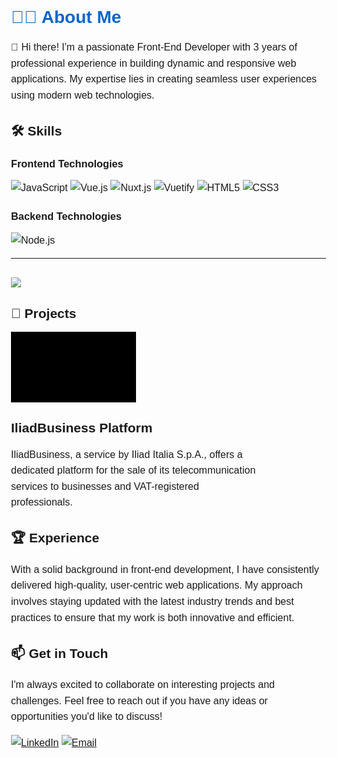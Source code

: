 # 👨‍💻 About Me

👋 Hi there! I'm a passionate Front-End Developer with 3 years of professional experience in building dynamic and responsive web applications. My expertise lies in creating seamless user experiences using modern web technologies.

## 🛠️ Skills

### Frontend Technologies

![JavaScript](https://img.shields.io/badge/JavaScript-F7DF1E?style=for-the-badge&logo=javascript&logoColor=black)
![Vue.js](https://img.shields.io/badge/Vue.js-35495E?style=for-the-badge&logo=vue.js&logoColor=4FC08D)
![Nuxt.js](https://img.shields.io/badge/Nuxt.js-00C58E?style=for-the-badge&logo=nuxt.js&logoColor=white)
![Vuetify](https://img.shields.io/badge/Vuetify-1867C0?style=for-the-badge&logo=vuetify&logoColor=AEDDFF)
![HTML5](https://img.shields.io/badge/HTML5-E34F26?style=for-the-badge&logo=html5&logoColor=white)
![CSS3](https://img.shields.io/badge/CSS3-1572B6?style=for-the-badge&logo=css3&logoColor=white)

### Backend Technologies

![Node.js](https://img.shields.io/badge/Node.js-339933?style=for-the-badge&logo=nodedotjs&logoColor=white)

---

<br/>

<img align=top src="https://github-readme-stats.vercel.app/api/top-langs/?username=Ammea1991&layout=compact&show_icons=true&title_color=ffffff&icon_color=34abeb&text_color=daf7dc&bg_color=151515"/>

## 🚀 Projects

<div class="test">
<img width="50%" alt="Iliadbusiness" align="center" src="https://github.com/Ammea1991/Ammea1991/blob/main/github-b2b.gif?raw=true"/>

## IliadBusiness Platform

IliadBusiness, a service by Iliad Italia S.p.A., offers a dedicated platform for the sale of its telecommunication services to businesses and VAT-registered professionals.

</div>

## 🏆 Experience

With a solid background in front-end development, I have consistently delivered high-quality, user-centric web applications. My approach involves staying updated with the latest industry trends and best practices to ensure that my work is both innovative and efficient.

## 📫 Get in Touch

I'm always excited to collaborate on interesting projects and challenges. Feel free to reach out if you have any ideas or opportunities you'd like to discuss!

[![LinkedIn](https://img.shields.io/badge/LinkedIn-0077B5?style=for-the-badge&logo=linkedin&logoColor=white)](https://www.linkedin.com/in/andrea-meazza-4761791b9/)
[![Email](https://img.shields.io/badge/Email-D14836?style=for-the-badge&logo=gmail&logoColor=white)](mailto:meazza.andrea@gmail.com)

<style>
  body {
    font-family: Arial, sans-serif;
    margin: 20px;
    padding: 20px;
  }
  h1 {
    font-size: 28px;
    color: #0066cc;
  }
  p {
    font-size: 16px;
    line-height: 1.6;
  }
  .test{
    width: 400px;
  }
</style>
